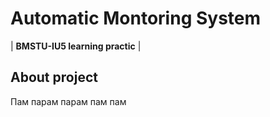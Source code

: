 # Automatic Montoring System
| **BMSTU-IU5 learning practic** | 

## About project
Пам парам парам пам пам
